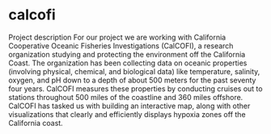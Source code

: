 # calcofi
Project description
  For our project we are working with California Cooperative Oceanic Fisheries Investigations (CalCOFI), a research organization studying and protecting the environment off the California Coast. The organization has been collecting data on oceanic properties (involving physical, chemical, and biological data) like temperature, salinity, oxygen, and pH down to a depth of about 500 meters for the past seventy four years. CalCOFI measures these properties by conducting cruises out to stations throughout 500 miles of the coastline and 360 miles offshore. 
  CalCOFI has tasked us with building an interactive map, along with other visualizations that clearly and efficiently displays hypoxia zones off the California coast.